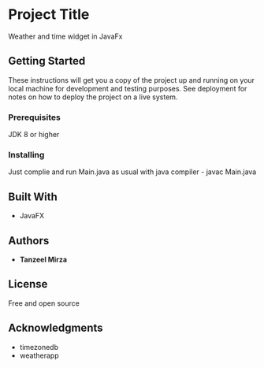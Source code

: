 # Project Title

Weather and time widget in JavaFx 

## Getting Started

These instructions will get you a copy of the project up and running on your local machine for development and testing purposes. See deployment for notes on how to deploy the project on a live system.

### Prerequisites

JDK 8 or higher

### Installing

Just complie and run Main.java as usual with java compiler - javac Main.java


## Built With

* JavaFX

## Authors

* **Tanzeel Mirza**

## License

Free and open source

## Acknowledgments

* timezonedb
* weatherapp
